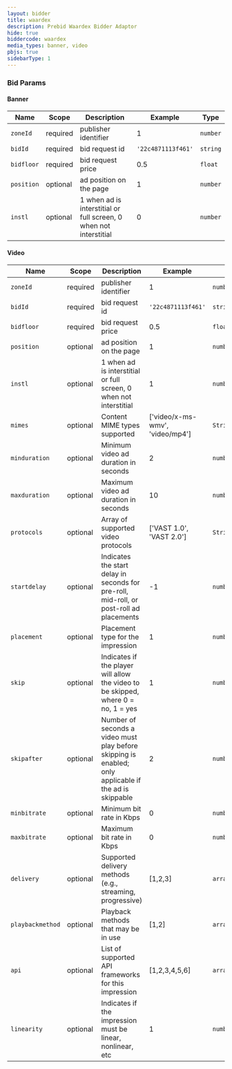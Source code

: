 ```yaml
---
layout: bidder
title: waardex
description: Prebid Waardex Bidder Adaptor
hide: true
biddercode: waardex
media_types: banner, video
pbjs: true
sidebarType: 1
---
```


### Bid Params

#### Banner


| Name          | Scope    | Description                                                      | Example            | Type     |
|---------------|----------|------------------------------------------------------------------|--------------------|----------|
| `zoneId`      | required | publisher identifier                                             | 1                  | `number` |
| `bidId`       | required | bid request id                                                   | `'22c4871113f461'` | `string` |
| `bidfloor`    | required | bid request price                                                | 0.5                | `float`  |
| `position`    | optional | ad position on the page                                          | 1                  | `number` |
| `instl`       | optional | 1 when ad is interstitial or full screen, 0 when not interstitial| 0                  | `number` |

#### Video


| Name            | Scope    | Description                                                                                             | Example                         | Type            |
|-----------------|----------|---------------------------------------------------------------------------------------------------------|---------------------------------|-----------------|
| `zoneId`        | required | publisher identifier                                                                                    | 1                               | `number`        |
| `bidId`         | required | bid request id                                                                                          | `'22c4871113f461'`              | `string`        |
| `bidfloor`      | required | bid request price                                                                                       | 0.5                             | `float`         |
| `position`      | optional | ad position on the page                                                                                 | 1                               | `number`        |
| `instl`         | optional | 1 when ad is interstitial or full screen, 0 when not interstitial                                       | 1                               | `number`        |
| `mimes`         | optional | Content MIME types supported                                                                            | ['video/x-ms-wmv', 'video/mp4'] | `String[]` |
| `minduration`   | optional | Minimum video ad duration in seconds                                                                    | 2                               | `number`        |
| `maxduration`   | optional | Maximum video ad duration in seconds                                                                    | 10                              | `number`        |
| `protocols`     | optional | Array of supported video protocols                                                                      | ['VAST 1.0', 'VAST 2.0']        | `String[]` |
| `startdelay`    | optional | Indicates the start delay in seconds for pre-roll, mid-roll, or post-roll ad placements                 | -1                              | `number`        |
| `placement`     | optional | Placement type for the impression                                                                       | 1                               | `number`        |
| `skip`          | optional | Indicates if the player will allow the video to be skipped, where 0 = no, 1 = yes                       | 1                               | `number`        |
| `skipafter`     | optional | Number of seconds a video must play before skipping is enabled; only applicable if the ad is skippable  | 2                               | `number`        |
| `minbitrate`    | optional | Minimum bit rate in Kbps                                                                                | 0                               | `number`        |
| `maxbitrate`    | optional | Maximum bit rate in Kbps                                                                                | 0                               | `number`        |
| `delivery`      | optional | Supported delivery methods (e.g., streaming, progressive)                                               | [1,2,3]                         | `array<number>` |
| `playbackmethod`| optional | Playback methods that may be in use                                                                     | [1,2]                           | `array<number>` |
| `api`           | optional | List of supported API frameworks for this impression                                                    | [1,2,3,4,5,6]                   | `array<number>` |
| `linearity`     | optional | Indicates if the impression must be linear, nonlinear, etc                                              | 1                               | `number`        |
